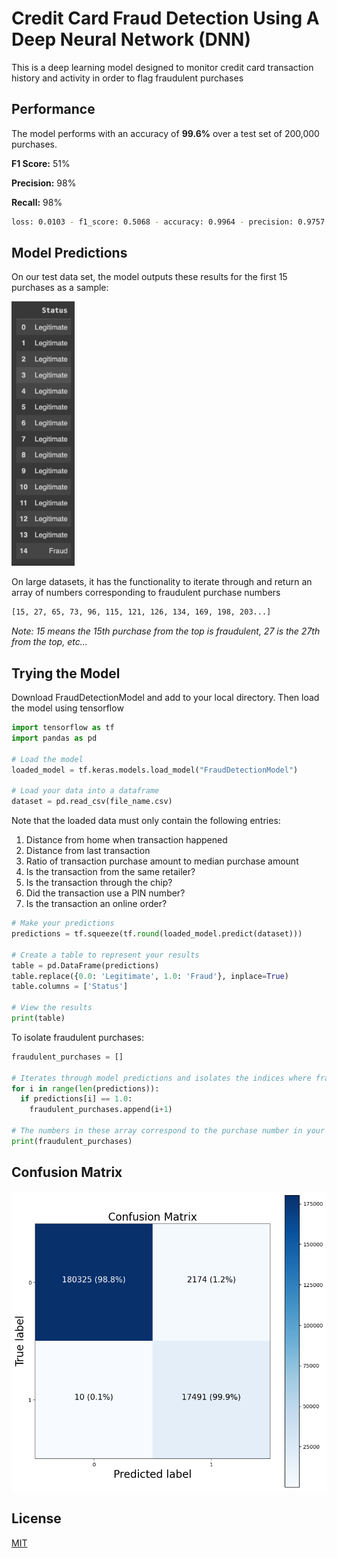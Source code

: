 # Credit Card Fraud Detection Using A Deep Neural Network (DNN)

This is a deep learning model designed to monitor credit card transaction history and activity in order to flag fraudulent purchases

## Performance
The model performs with an accuracy of **99.6%** over a test set of 200,000 purchases.

**F1 Score:** 51%

**Precision:** 98%

**Recall:** 98%

```bash
loss: 0.0103 - f1_score: 0.5068 - accuracy: 0.9964 - precision: 0.9757 - recall: 0.9830
```

## Model Predictions
On our test data set, the model outputs these results for the first 15 purchases as a sample:

<img src="images/model_predictions.png" width='20%'>

On large datasets, it has the functionality to iterate through and return an array of numbers corresponding to fraudulent purchase numbers
```bash
[15, 27, 65, 73, 96, 115, 121, 126, 134, 169, 198, 203...]
```
*Note: 15 means the 15th purchase from the top is fraudulent, 27 is the 27th from the top, etc...*

## Trying the Model
Download FraudDetectionModel and add to your local directory. Then load the model using tensorflow

```python
import tensorflow as tf
import pandas as pd

# Load the model
loaded_model = tf.keras.models.load_model("FraudDetectionModel")

# Load your data into a dataframe
dataset = pd.read_csv(file_name.csv)
```
Note that the loaded data must only contain the following entries:
1. Distance from home when transaction happened
2. Distance from last transaction
3. Ratio of transaction purchase amount to median purchase amount
4. Is the transaction from the same retailer?
5. Is the transaction through the chip?
6. Did the transaction use a PIN number?
7. Is the transaction an online order?

```python
# Make your predictions
predictions = tf.squeeze(tf.round(loaded_model.predict(dataset)))

# Create a table to represent your results
table = pd.DataFrame(predictions)
table.replace({0.0: 'Legitimate', 1.0: 'Fraud'}, inplace=True)
table.columns = ['Status']

# View the results
print(table)
```

To isolate fraudulent purchases: 
```python
fraudulent_purchases = []

# Iterates through model predictions and isolates the indices where fraudulent purchases are made
for i in range(len(predictions)):
  if predictions[i] == 1.0:
    fraudulent_purchases.append(i+1)

# The numbers in these array correspond to the purchase number in your purchase history, where 1 is the first purchase from the top, 2 is the second, etc
print(fraudulent_purchases)
```

## Confusion Matrix

![Confusion Matrix](images/confusion_matrix_ccfraud.png)

## License

[MIT](https://choosealicense.com/licenses/mit/)
